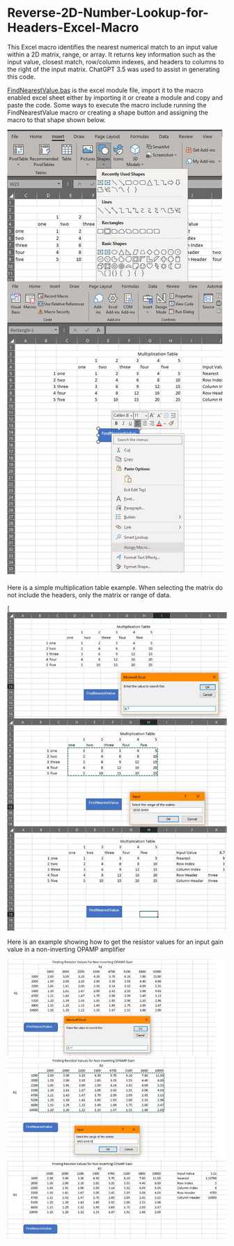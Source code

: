 # Reverse-2D-Number-Lookup-for-Headers-Excel-Macro
This Excel macro identifies the nearest numerical match to an input value within a 2D matrix, range, or array. It returns key information such as the input value, closest match, row/column indexes, and headers to columns to the right of the input matrix. ChatGPT 3.5 was used to assist in generating this code.

[FindNearestValue.bas](https://github.com/ltd033/Reverse-2D-Number-Lookup-for-Headers-Excel-Macro/blob/main/FindNearestValue.bas) is the excel module file, import it to the macro enabled excel sheet either by importing it or create a module and copy and paste the code. Some ways to execute the macro include running the FindNearestValue macro or creating a shape button and assigning the macro to that shape shown below.


![image](https://github.com/ltd033/Reverse-2D-Number-Lookup-for-Headers-Excel-Macro/blob/main/img/assign%20macro%20to%20shape.png)


Here is a simple multiplication table example. When selecting the matrix do not include the headers, only the matrix or range of data.

[![image](https://github.com/ltd033/Reverse-2D-Number-Lookup-for-Headers-Excel-Macro/blob/main/img/mutliplication%20table%20example.png)

Here is an example showing how to get the resistor values for an input gain value in a non-inverting OPAMP amplifier

![image](https://github.com/ltd033/Reverse-2D-Number-Lookup-for-Headers-Excel-Macro/blob/main/img/non-inverting%20gain%20example.png)
